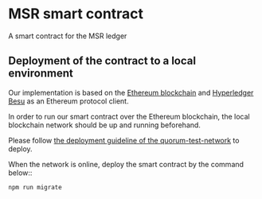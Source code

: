 # MSR smart contract

A smart contract for the MSR ledger

## Deployment of the contract to a local environment

Our implementation is based on the [Ethereum blockchain](https://ethereum.org/en/) and [Hyperledger Besu](https://www.hyperledger.org/use/besu) as an Ethereum protocol client.

In order to run our smart contract over the Ethereum blockchain, the local blockchain network should be up and running beforehand.

Please follow [the deployment guideline of the quorum-test-network](https://consensys.net/quorum/products/guides/getting-started-with-consensys-quorum/) to deploy.

When the network is online, deploy the smart contract by the command below::

```
npm run migrate
```  
